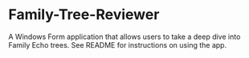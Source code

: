 # Family-Tree-Reviewer
A Windows Form application that allows users to take a deep dive into Family Echo trees. See README for instructions on using the app.
